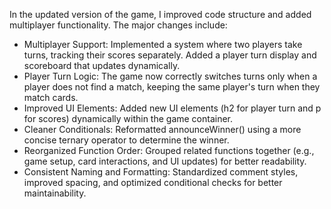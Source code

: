 In the updated version of the game, I improved code structure and added multiplayer functionality. The major changes include:

- Multiplayer Support: Implemented a system where two players take turns, tracking their scores separately. Added a player turn display and scoreboard that updates dynamically.
- Player Turn Logic: The game now correctly switches turns only when a player does not find a match, keeping the same player's turn when they match cards.
- Improved UI Elements: Added new UI elements (h2 for player turn and p for scores) dynamically within the game container.
- Cleaner Conditionals: Reformatted announceWinner() using a more concise ternary operator to determine the winner.
- Reorganized Function Order: Grouped related functions together (e.g., game setup, card interactions, and UI updates) for better readability.
- Consistent Naming and Formatting: Standardized comment styles, improved spacing, and optimized conditional checks for better maintainability.